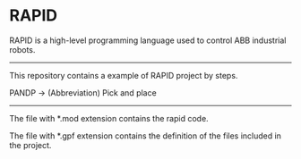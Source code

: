# RAPID
RAPID is a high-level programming language used to control ABB industrial robots. 

---------------------------------------------

This repository contains a example of RAPID project by steps.

PANDP -> (Abbreviation) Pick and place

---------------------------------------------

The file with *.mod extension contains the rapid code.

The file with *.gpf extension contains the definition of the files included in the project.
